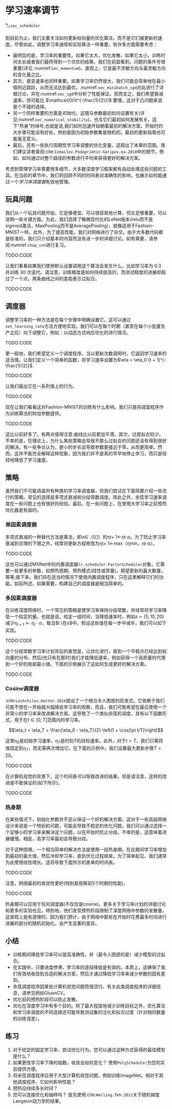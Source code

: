 

<!--
 * @version:
 * @Author:  StevenJokess https://github.com/StevenJokess
 * @Date: 2020-07-03 18:46:26
 * @LastEditors:  StevenJokess https://github.com/StevenJokess
 * @LastEditTime: 2020-10-07 00:14:27
 * @Description:MT, improve 2
 * @TODO::
 * @Reference:http://preview.d2l.ai/d2l-en/master/chapter_optimization/lr-scheduler.html
 * https://github.com/d2l-ai/d2l-en/blob/master/chapter_optimization/lr-scheduler.md
-->

# 学习速率调节
:label:`sec_scheduler`

到目前为止，我们主要关注如何更新权向量的优化算法，而不是它们被更新的速度。尽管如此，调整学习率通常和实际算法一样重要。有许多方面需要考虑：

- 最明显的是，学习率的重要性。如果它太大，优化发散，如果它太小，训练时间太长或者我们最终得到一个次优的结果。我们在前面看到，问题的条件号很重要(详见 :numref:`sec_momentum`)。直观上，它是最不灵敏方向与最灵敏方向的变化量之比。
- 其次，衰变速率也同样重要。如果学习率仍然很大，我们可能会简单地在最小值附近跳跃，从而无法达到最优。:numref:`sec_minibatch_sgd`对此进行了详细讨论，并在:numref:`sec_sgd`中分析了性能保证。简而言之，我们希望衰减速率，但可能比 $\mathcal{O}(t^{-\frac{1}{2}})$ 要慢，这对于凸问题来说是个不错的选择。
- 另一个同样重要的方面是*初始化*。这既与参数最初如何设置有关(详见:numref:`sec_numerical_stability`)，也与它们最初如何发展有关。这下“热身”的绰号,也就是说,我们如何迅速开始朝着最初的解决方案。开始时的大步骤可能没有好处，特别是因为初始参数集是随机的。最初的更新指南也可能毫无意义。
- 最后，还有一些执行周期性学习率调整的优化变量。这超出了本章的范围。我们建议读者查阅:cite:`Izmailov.Podoprikhin.Garipov.ea.2018`中的细节，例如，如何通过对整个路径的参数进行平均来获得更好的解决方案。

考虑到管理学习率需要很多细节，大多数深度学习框架都有自动处理这些问题的工具。在当前的章节中，我们将回顾不同的时间表对准确性的影响，也展示如何能通过一个*学习率调度器*有效地管理。

## 玩具问题

我们从一个玩具问题开始，它足够便宜，可以很容易地计算，但又足够重要，可以说明一些关键方面。为此，我们选择了略微现代化的LeNet版本(relu而不是sigmoid激活，MaxPooling而不是AveragePooling)，就像适用于Fashion-MNIST一样。此外，为了提高性能，我们对网络进行了杂交。由于大多数代码都是标准的，我们只介绍基本的内容而没有进一步的详细讨论。如有需要，请参阅:numref:`chap_cnn`进行复习。

TODO:CODE

让我们看看如果我们使用默认设置调用这个算法会发生什么，比如学习率为 0.3 并训练 30 次迭代。请注意，训练精度是如何持续提高的，而测试精度的进展却超过了一个点。两条曲线之间的差距表示过拟合。

TODO:CODE

## 调度器

调整学习率的一种方法是在每个步骤中明确设置它。这可以通过`set_learning_rate`方法方便地实现。我们可以在每个时期（甚至在每个小批量生产之后）向下调整它，例如：以动态方式响应优化的进行情况。

TODO:CODE

更一般地，我们希望定义一个调度程序。当以更新次数调用时，它返回学习速率的适当值。让我们定义一个简单的函数，将学习速率设置为$\eta = \eta_0 (t + 1)^{-\frac{1}{2}}$.

TODO:CODE

让我们画出它在一系列值上的行为。

TODO:CODE

现在让我们看看这对Fashion-MNIST的训练有什么影响。我们只是将调度程序作为训练算法的附加参数提供。

TODO:CODE

这比以前好多了。有两点值得注意:曲线比以前更加平滑。其次，过度拟合较少。不幸的是，在理论上，为什么某些策略会导致不那么过拟合的问题还没有得到很好的解决。有一些争论认为，更小的步长会导致参数更接近于零，从而更简单。然而，这并不能完全解释这种现象，因为我们并不是真的早早地停止学习，而只是轻轻地降低了学习速度。

## 策略

虽然我们不可能涵盖所有种类的学习率调度器，但我们尝试在下面简要介绍一些流行的策略。常见的选择是多项式衰减和分段常数调度。除此之外，余弦学习速率调度在一些问题上也有很好的经验。最后，在一些问题上，在使用大学习率之前预热优化器是有益的。

### 单因素调度器

多项式衰减的一种替代方法是乘法，即α∈（0,1）的ηt+ 1←ηt⋅α。为了防止学习率衰减到合理的下限之外，经常将更新方程修改为ηt+ 1←max（ηmin，ηt⋅α）。


TODO:CODE

这也可以通过MXNet中的内置调度器`lr_scheduler.FactorScheduler`对象。它需要一些更多的参数，如预热周期，预热模式(线性或常量)，期望更新的最大数量，等等;接下来，我们将在适当的情况下使用内置调度程序，只在这里解释它们的功能。如前所述，如果需要，构建自己的调度器是相当简单的。

### 多因素调度器

在训练深度网络时，一个常见的策略是使学习率保持分段常数，并经常将学习率降低一个给定的量。也就是说，给定一组时间，当降低速率时，例如$s = \{5,10,20 \}$减少$\eta_{t+1} \leftarrow \eta_t \cdot \alpha$，每当$t \在s$中。假设这些值在每一步中减半，我们可以如下实现。

TODO:CODE

这个分段常数学习率计划背后的直觉是，让优化进行，直到一个平稳点已经达到权向量的分布。然后(也只有在那时)我们才能降低速率，例如获得一个高质量的代理到一个好的局部最小值。下面的示例展示了这如何生成更好的解决方案。

TODO:CODE

### Cosine调度器

:cite:`Loshchilov.Hutter.2016`提出了一个相当令人困惑的启发式。它依赖于我们可能不想在一开始就大幅降低学习率的观察，而且，我们可能希望在最后使用一个非常小的学习率来改进解决方案。这导致了一个类似余弦的调度，具有以下函数形式，用于在$t \in [0, T]$范围内的学习率。

$$\eta_t = \eta_T + \frac{\eta_0 - \eta_T}{2} \left(1 + \cos(\pi t/T)\right)$$

这里$\eta_0$是初始学习速率，$\eta_T$是时刻$T$的目标速率。此外，对于$t > T$，我们只需将值固定到$\eta_T$，而无需再次增加它。在下面的示例中，我们设置最大更新步骤$T = 20$。

TODO:CODE

在计算机视觉的背景下，这个时间表*可以*导致改进的结果。但是请注意，这样的改进是不能保证的(如下所示)。

TODO:CODE

### 热身期

在某些情况下，初始化参数并不足以保证一个好的解决方案。这对于一些高级网络设计来说是一个特别的问题，可能会导致不稳定的优化问题。我们可以通过选择一个足够小的学习率来解决这个问题，以在开始时防止分歧。不幸的是，这意味着进展缓慢。相反，高学习率最初会导致分歧。

对于这种困境，一个相当简单的解决方法是使用一段热身期，在此期间学习率增加到最初的最大值，然后冷却学习率，直到优化过程结束。为了简单起见，我们通常为此使用线性增长。这将导致下面所示的表单的时间表。

TODO:CODE

注意，网络最初的收敛性更好(特别是观察前5个时期的性能)。

TODO:CODE

热身期可以应用于任何调度器(不仅仅是cosine)。更多关于学习率计划的详细讨论和更多的实验也见。特别地，他们发现预热阶段限制了深度网络中参数的发散量。这直观上是有道理的，因为我们预计，由于网络中那些在开始时花费最多时间进行进展的部分的随机初始化，会产生显著的差异。

## 小结

- 训练期间降低学习率可以提高准确性，并（最令人困惑的是）减少模型的过拟合。
- 在实践中，只要进度停滞，学习率的逐段降低是有效的。本质上，这确保了我们有效地收敛到合适的解决方案，然后才通过降低学习率来减少参数的固有差异。
- 余弦调度程序因某些计算机视觉问题而很流行。有关此类调度程序的详细信息，请参见例如GluonCV。
- 优化前的预热阶段可以防止发散。
- 优化在深度学习中有多个目的。除了最大程度地减少训练目标之外，优化算法和学习率调度的不同选择还可能导致测试集的泛化和拟合过度（针对相同数量的训练误差）。

## 练习

1. 对于给定的固定学习率，尝试优化行为。您可以通过这种方式获得的最佳模型是什么？
1. 如果更改学习率下降的指数，收敛会如何变化？ 使用`PolyScheduler`为您的实验提供方便。
1. 将余弦调度程序应用于大型计算机视觉问题，例如训练ImageNet。相对于其他调度程序，它如何影响性能？
1. 预热应持续多长时间？
1. 您可以连接优化和抽样吗？ 首先使用:cite:`Welling.Teh.2011`关于随机梯度Langevin动力学的结果。
